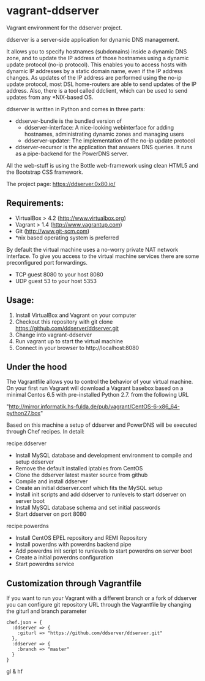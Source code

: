 vagrant-ddserver
================

Vagrant environment for the ddserver project.

ddserver is a server-side application for dynamic DNS management.

It allows you to specify hostnames (subdomains) inside a dynamic DNS zone, and to update the IP address of those hostnames using a dynamic update protocol (no-ip protocol). This enables you to access hosts with dynamic IP addresses by a static domain name, even if the IP address changes. As updates of the IP address are performed using the no-ip update protocol, most DSL home-routers are able to send updates of the IP address. Also, there is a tool called ddclient, which can be used to send updates from any *NIX-based OS.

ddserver is written in Python and comes in three parts:

* ddserver-bundle is the bundled version of
  * ddserver-interface: A nice-looking webinterface for adding hostnames, administrating dynamic zones and managing users
  * ddserver-updater: The implementation of the no-ip update protocol
* ddserver-recursor is the application that answers DNS queries. It runs as a pipe-backend for the PowerDNS server.

All the web-stuff is using the Bottle web-framework using clean HTML5 and the Bootstrap CSS framework.

The project page: https://ddserver.0x80.io/


Requirements:
-------------
- VirtualBox > 4.2 (http://www.virtualbox.org)
- Vagrant > 1.4 (http://www.vagrantup.com)
- Git (http://www.git-scm.com)
- *nix based operating system is preferred

By default the virtual machine uses a no-worry private NAT network interface. To give you access to the virtual machine services there are some preconfigured port forwardings.

 - TCP guest 8080 to your host 8080
 - UDP guest 53 to your host 5353

Usage:
------
1. Install VirtualBox and Vagrant on your computer
2. Checkout this repository with git clone https://github.com/ddserver/ddserver.git
3. Change into vagrant-ddserver
4. Run vagrant up to start the virtual machine
5. Connect in your browser to http://localhost:8080

Under the hood
--------------
The Vagrantfile allows you to control the behavior of your virtual machine. On your first run Vagrant will download a Vagrant basebox based on a minimal Centos 6.5 with pre-installed Python 2.7. from the following URL

  "http://mirror.informatik.hs-fulda.de/pub/vagrant/CentOS-6-x86_64-python27.box"

Based on this machine a setup of ddserver and PowerDNS will be executed through Chef recipes. In detail:

recipe:ddserver
  - Install MySQL database and development environment to compile and setup ddserver
  - Remove the default installed iptables from CentOS
  - Clone the ddserver latest master source from github
  - Compile and install ddserver
  - Create an initial ddserver.conf which fits the MySQL setup
  - Install init scripts and add ddserver to runlevels to start ddserver on server boot
  - Install MySQL database schema and set initial passwords
  - Start ddserver on port 8080
 
recipe:powerdns
  - Install CentOS EPEL repository and REMI Repository
  - Install powerdns with powerdns backend pipe
  - Add powerdns init script to runlevels to start powerdns on server boot
  - Create a initial powerdns configuration
  - Start powerdns service

Customization through Vagrantfile
---------------------------------
If you want to run your Vagrant with a different branch or a fork of ddserver you can configure git repository URL through the Vagrantfile by changing the giturl and branch parameter

    chef.json = {
      :ddserver => {
        :giturl => "https://github.com/ddserver/ddserver.git"
      },
      :ddserver => {
        :branch => "master"
      }
    }

gl & hf
